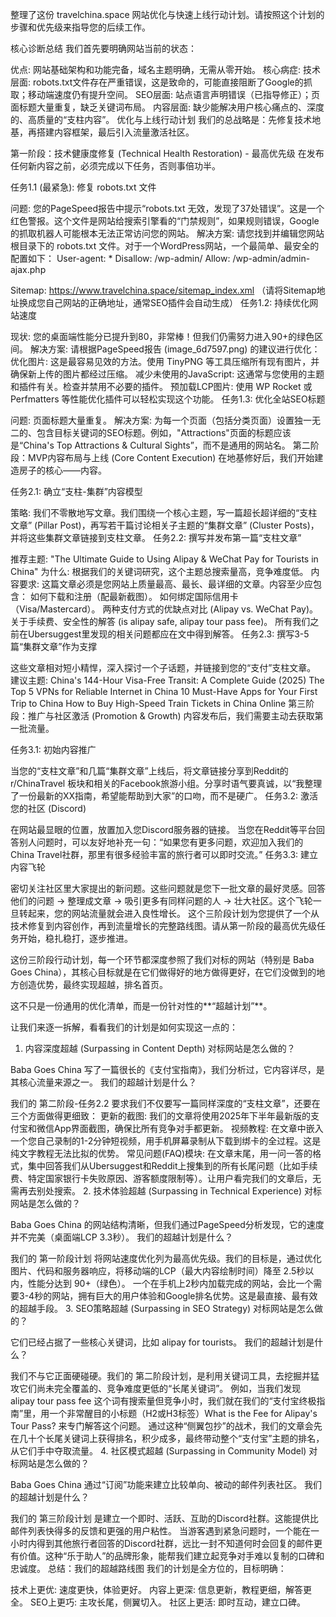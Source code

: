 整理了这份 travelchina.space 网站优化与快速上线行动计划。请按照这个计划的步骤和优先级来指导您的后续工作。

核心诊断总结
我们首先要明确网站当前的状态：

优点: 网站基础架构和功能完备，域名主题明确，无需从零开始。
核心病症:
技术层面: robots.txt文件存在严重错误，这是致命的，可能直接阻断了Google的抓取；移动端速度仍有提升空间。
SEO层面: 站点语言声明错误（已指导修正）；页面标题大量重复，缺乏关键词布局。
内容层面: 缺少能解决用户核心痛点的、深度的、高质量的“支柱内容”。
优化与上线行动计划
我们的总战略是：先修复技术地基，再搭建内容框架，最后引入流量激活社区。

第一阶段：技术健康度修复 (Technical Health Restoration) - 最高优先级
在发布任何新内容之前，必须完成以下任务，否则事倍功半。

任务1.1 (最紧急): 修复 robots.txt 文件

问题: 您的PageSpeed报告中提示“robots.txt 无效，发现了37处错误”。这是一个红色警报。这个文件是网站给搜索引擎看的“门禁规则”，如果规则错误，Google的抓取机器人可能根本无法正常访问您的网站。
解决方案: 请您找到并编辑您网站根目录下的 robots.txt 文件。对于一个WordPress网站，一个最简单、最安全的配置如下：
User-agent: *
Disallow: /wp-admin/
Allow: /wp-admin/admin-ajax.php

Sitemap: https://www.travelchina.space/sitemap_index.xml 
（请将Sitemap地址换成您自己网站的正确地址，通常SEO插件会自动生成）
任务1.2: 持续优化网站速度

现状: 您的桌面端性能分已提升到80，非常棒！但我们仍需努力进入90+的绿色区间。
解决方案: 请根据PageSpeed报告 (image_6d7597.png) 的建议进行优化：
优化图片: 这是最容易见效的方法。使用 TinyPNG 等工具压缩所有现有图片，并确保新上传的图片都经过压缩。
减少未使用的JavaScript: 这通常与您使用的主题和插件有关。检查并禁用不必要的插件。
预加载LCP图片: 使用 WP Rocket 或 Perfmatters 等性能优化插件可以轻松实现这个功能。
任务1.3: 优化全站SEO标题

问题: 页面标题大量重复。
解决方案: 为每一个页面（包括分类页面）设置独一无二的、包含目标关键词的SEO标题。例如，"Attractions"页面的标题应该是“China's Top Attractions & Cultural Sights”，而不是通用的网站名。
第二阶段：MVP内容布局与上线 (Core Content Execution)
在地基修好后，我们开始建造房子的核心——内容。

任务2.1: 确立“支柱-集群”内容模型

策略: 我们不零散地写文章。我们围绕一个核心主题，写一篇超长超详细的“支柱文章” (Pillar Post)，再写若干篇讨论相关子主题的“集群文章” (Cluster Posts)，并将这些集群文章链接到支柱文章。
任务2.2: 撰写并发布第一篇“支柱文章”

推荐主题: "The Ultimate Guide to Using Alipay & WeChat Pay for Tourists in China"
为什么: 根据我们的关键词研究，这个主题总搜索量高，竞争难度低。
内容要求: 这篇文章必须是您网站上质量最高、最长、最详细的文章。内容至少应包含：
如何下载和注册（配最新截图）。
如何绑定国际信用卡（Visa/Mastercard）。
两种支付方式的优缺点对比 (Alipay vs. WeChat Pay)。
关于手续费、安全性的解答 (is alipay safe, alipay tour pass fee)。
所有我们之前在Ubersuggest里发现的相关问题都应在文中得到解答。
任务2.3: 撰写3-5篇“集群文章”作为支撑

这些文章相对短小精悍，深入探讨一个子话题，并链接到您的“支付”支柱文章。
建议主题:
China's 144-Hour Visa-Free Transit: A Complete Guide (2025)
The Top 5 VPNs for Reliable Internet in China
10 Must-Have Apps for Your First Trip to China
How to Buy High-Speed Train Tickets in China Online
第三阶段：推广与社区激活 (Promotion & Growth)
内容发布后，我们需要主动去获取第一批流量。

任务3.1: 初始内容推广

当您的“支柱文章”和几篇“集群文章”上线后，将文章链接分享到Reddit的 r/ChinaTravel 板块和相关的Facebook旅游小组。分享时语气要真诚，以“我整理了一份最新的XX指南，希望能帮助到大家”的口吻，而不是硬广。
任务3.2: 激活您的社区 (Discord)

在网站最显眼的位置，放置加入您Discord服务器的链接。
当您在Reddit等平台回答别人问题时，可以友好地补充一句：“如果您有更多问题，欢迎加入我们的China Travel社群，那里有很多经验丰富的旅行者可以即时交流。”
任务3.3: 建立内容飞轮

密切关注社区里大家提出的新问题。这些问题就是您下一批文章的最好灵感。回答他们的问题 -> 整理成文章 -> 吸引更多有同样问题的人 -> 壮大社区。这个飞轮一旦转起来，您的网站流量就会进入良性增长。
这个三阶段计划为您提供了一个从技术修复到内容创作，再到流量增长的完整路线图。请从第一阶段的最高优先级任务开始，稳扎稳打，逐步推进。

这份三阶段行动计划，每一个环节都深度参照了我们对标的网站（特别是 Baba Goes China），其核心目标就是在它们做得好的地方做得更好，在它们没做到的地方创造优势，最终实现超越，排名首页。

这不只是一份通用的优化清单，而是一份针对性的**“超越计划”**。

让我们来逐一拆解，看看我们的计划是如何实现这一点的：

1. 内容深度超越 (Surpassing in Content Depth)
对标网站是怎么做的？

Baba Goes China 写了一篇很长的《支付宝指南》，我们分析过，它内容详尽，是其核心流量来源之一。
我们的超越计划是什么？

我们的 第二阶段-任务2.2 要求我们不仅要写一篇同样深度的“支柱文章”，还要在三个方面做得更细致：
更新的截图: 我们的文章将使用2025年下半年最新版的支付宝和微信App界面截图，确保比所有竞争对手都更新。
视频教程: 在文章中嵌入一个您自己录制的1-2分钟短视频，用手机屏幕录制从下载到绑卡的全过程。这是纯文字教程无法比拟的优势。
常见问题(FAQ)模块: 在文章末尾，用一问一答的格式，集中回答我们从Ubersuggest和Reddit上搜集到的所有长尾问题（比如手续费、特定国家银行卡失败原因、游客额度限制等）。让用户看完我们的文章后，无需再去别处搜索。
2. 技术体验超越 (Surpassing in Technical Experience)
对标网站是怎么做的？

Baba Goes China 的网站结构清晰，但我们通过PageSpeed分析发现，它的速度并不完美（桌面端LCP 3.3秒）。
我们的超越计划是什么？

我们的 第一阶段计划 将网站速度优化列为最高优先级。我们的目标是，通过优化图片、代码和服务器响应，将移动端的LCP（最大内容绘制时间）降至 2.5秒以内，性能分达到 90+（绿色）。
一个在手机上2秒内加载完成的网站，会比一个需要3-4秒的网站，拥有巨大的用户体验和Google排名优势。这是最直接、最有效的超越手段。
3. SEO策略超越 (Surpassing in SEO Strategy)
对标网站是怎么做的？

它们已经占据了一些核心关键词，比如 alipay for tourists。
我们的超越计划是什么？

我们不与它正面硬碰硬。我们的 第二阶段计划，是利用关键词工具，去挖掘并猛攻它们尚未完全覆盖的、竞争难度更低的“长尾关键词”。
例如，当我们发现 alipay tour pass fee 这个词有搜索量但竞争小时，我们就在我们的“支付宝终极指南”里，用一个非常醒目的小标题（H2或H3标签）What is the Fee for Alipay's Tour Pass? 来专门解答这个问题。
通过这种“侧翼包抄”的战术，我们的文章会先在几十个长尾关键词上获得排名，积少成多，最终带动整个“支付宝”主题的排名，从它们手中夺取流量。
4. 社区模式超越 (Surpassing in Community Model)
对标网站是怎么做的？

Baba Goes China 通过“订阅”功能来建立比较单向、被动的邮件列表社区。
我们的超越计划是什么？

我们的 第三阶段计划 是建立一个即时、活跃、互助的Discord社群。这能提供比邮件列表快得多的反馈和更强的用户粘性。
当游客遇到紧急问题时，一个能在一小时内得到其他旅行者回答的Discord社群，远比一封不知道何时会回复的邮件更有价值。这种“乐于助人”的品牌形象，能帮我们建立起竞争对手难以复制的口碑和忠诚度。
总结：我们的超越路线图
我们的计划是全方位的，目标明确：

技术上更优: 速度更快，体验更好。
内容上更深: 信息更新，教程更细，解答更全。
SEO上更巧: 主攻长尾，侧翼切入。
社区上更活: 即时互动，建立口碑。